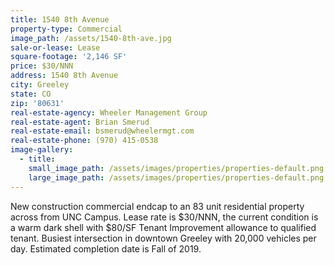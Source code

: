 ```yaml
---
title: 1540 8th Avenue
property-type: Commercial
image_path: /assets/1540-8th-ave.jpg
sale-or-lease: Lease
square-footage: '2,146 SF'
price: $30/NNN
address: 1540 8th Avenue
city: Greeley
state: CO
zip: '80631'
real-estate-agency: Wheeler Management Group
real-estate-agent: Brian Smerud
real-estate-email: bsmerud@wheelermgt.com
real-estate-phone: (970) 415-0538
image-gallery:
  - title:
    small_image_path: /assets/images/properties/properties-default.png
    large_image_path: /assets/images/properties/properties-default.png
---
```


New construction commercial endcap to an 83 unit residential property across from UNC Campus. Lease rate is $30/NNN, the current condition is a warm dark shell with $80/SF Tenant Improvement allowance to qualified tenant. Busiest intersection in downtown Greeley with 20,000 vehicles per day. Estimated completion date is Fall of 2019.